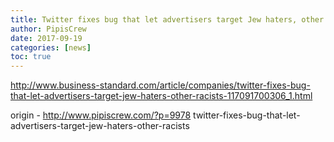 ```yaml
---
title: Twitter fixes bug that let advertisers target Jew haters, other racists
author: PipisCrew
date: 2017-09-19
categories: [news]
toc: true
---
```


http://www.business-standard.com/article/companies/twitter-fixes-bug-that-let-advertisers-target-jew-haters-other-racists-117091700306_1.html

origin - http://www.pipiscrew.com/?p=9978 twitter-fixes-bug-that-let-advertisers-target-jew-haters-other-racists